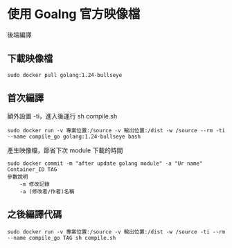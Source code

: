 # 使用 Goalng 官方映像檔

後端編譯

## 下載映像檔

    sudo docker pull golang:1.24-bullseye

## 首次編譯

額外設置 -ti，進入後運行 sh compile.sh

    sudo docker run -v 專案位置:/source -v 輸出位置:/dist -w /source --rm -ti --name compile_go golang:1.24-bullseye bash

產生映像檔，節省下次 module 下載的時間

    sudo docker commit -m "after update golang module" -a "Ur name" Container_ID TAG
    參數說明
        -m 修改記錄
        -a (修改者/作者)名稱

## 之後編譯代碼

    sudo docker run -v 專案位置:/source -v 輸出位置:/dist -w /source -ti --rm --name compile_go TAG sh compile.sh
